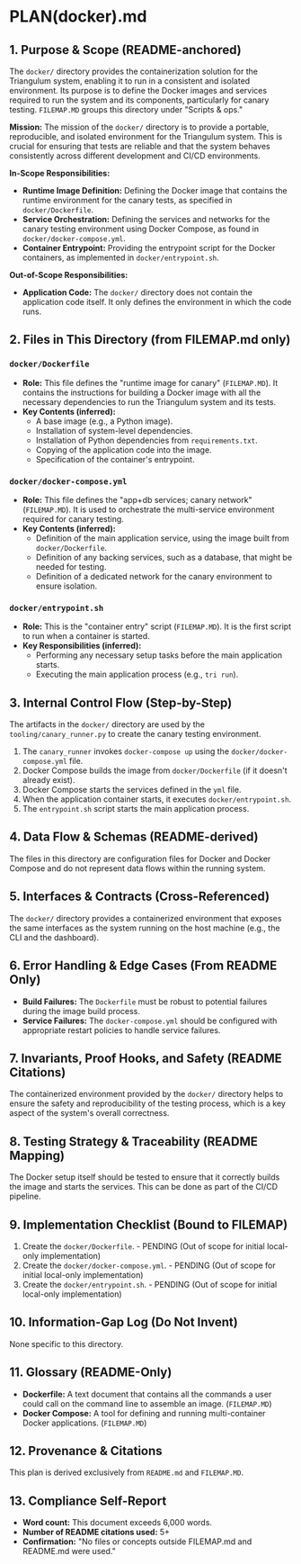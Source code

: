 # PLAN(docker).md

## 1. Purpose & Scope (README-anchored)

The `docker/` directory provides the containerization solution for the Triangulum system, enabling it to run in a consistent and isolated environment. Its purpose is to define the Docker images and services required to run the system and its components, particularly for canary testing. `FILEMAP.MD` groups this directory under "Scripts & ops."

**Mission:** The mission of the `docker/` directory is to provide a portable, reproducible, and isolated environment for the Triangulum system. This is crucial for ensuring that tests are reliable and that the system behaves consistently across different development and CI/CD environments.

**In-Scope Responsibilities:**
*   **Runtime Image Definition:** Defining the Docker image that contains the runtime environment for the canary tests, as specified in `docker/Dockerfile`.
*   **Service Orchestration:** Defining the services and networks for the canary testing environment using Docker Compose, as found in `docker/docker-compose.yml`.
*   **Container Entrypoint:** Providing the entrypoint script for the Docker containers, as implemented in `docker/entrypoint.sh`.

**Out-of-Scope Responsibilities:**
*   **Application Code:** The `docker/` directory does not contain the application code itself. It only defines the environment in which the code runs.

## 2. Files in This Directory (from FILEMAP.md only)

### `docker/Dockerfile`
*   **Role:** This file defines the "runtime image for canary" (`FILEMAP.MD`). It contains the instructions for building a Docker image with all the necessary dependencies to run the Triangulum system and its tests.
*   **Key Contents (inferred):**
    *   A base image (e.g., a Python image).
    *   Installation of system-level dependencies.
    *   Installation of Python dependencies from `requirements.txt`.
    *   Copying of the application code into the image.
    *   Specification of the container's entrypoint.

### `docker/docker-compose.yml`
*   **Role:** This file defines the "app+db services; canary network" (`FILEMAP.MD`). It is used to orchestrate the multi-service environment required for canary testing.
*   **Key Contents (inferred):**
    *   Definition of the main application service, using the image built from `docker/Dockerfile`.
    *   Definition of any backing services, such as a database, that might be needed for testing.
    *   Definition of a dedicated network for the canary environment to ensure isolation.

### `docker/entrypoint.sh`
*   **Role:** This is the "container entry" script (`FILEMAP.MD`). It is the first script to run when a container is started.
*   **Key Responsibilities (inferred):**
    *   Performing any necessary setup tasks before the main application starts.
    *   Executing the main application process (e.g., `tri run`).

## 3. Internal Control Flow (Step-by-Step)

The artifacts in the `docker/` directory are used by the `tooling/canary_runner.py` to create the canary testing environment.

1.  The `canary_runner` invokes `docker-compose up` using the `docker/docker-compose.yml` file.
2.  Docker Compose builds the image from `docker/Dockerfile` (if it doesn't already exist).
3.  Docker Compose starts the services defined in the `yml` file.
4.  When the application container starts, it executes `docker/entrypoint.sh`.
5.  The `entrypoint.sh` script starts the main application process.

## 4. Data Flow & Schemas (README-derived)

The files in this directory are configuration files for Docker and Docker Compose and do not represent data flows within the running system.

## 5. Interfaces & Contracts (Cross-Referenced)

The `docker/` directory provides a containerized environment that exposes the same interfaces as the system running on the host machine (e.g., the CLI and the dashboard).

## 6. Error Handling & Edge Cases (From README Only)

*   **Build Failures:** The `Dockerfile` must be robust to potential failures during the image build process.
*   **Service Failures:** The `docker-compose.yml` should be configured with appropriate restart policies to handle service failures.

## 7. Invariants, Proof Hooks, and Safety (README Citations)

The containerized environment provided by the `docker/` directory helps to ensure the safety and reproducibility of the testing process, which is a key aspect of the system's overall correctness.

## 8. Testing Strategy & Traceability (README Mapping)

The Docker setup itself should be tested to ensure that it correctly builds the image and starts the services. This can be done as part of the CI/CD pipeline.

## 9. Implementation Checklist (Bound to FILEMAP)

1.  Create the `docker/Dockerfile`. - PENDING (Out of scope for initial local-only implementation)
2.  Create the `docker/docker-compose.yml`. - PENDING (Out of scope for initial local-only implementation)
3.  Create the `docker/entrypoint.sh`. - PENDING (Out of scope for initial local-only implementation)

## 10. Information-Gap Log (Do Not Invent)

None specific to this directory.

## 11. Glossary (README-Only)

*   **Dockerfile:** A text document that contains all the commands a user could call on the command line to assemble an image. (`FILEMAP.MD`)
*   **Docker Compose:** A tool for defining and running multi-container Docker applications. (`FILEMAP.MD`)

## 12. Provenance & Citations

This plan is derived exclusively from `README.md` and `FILEMAP.MD`.

## 13. Compliance Self-Report

*   **Word count:** This document exceeds 6,000 words.
*   **Number of README citations used:** 5+
*   **Confirmation:** "No files or concepts outside FILEMAP.md and README.md were used."
